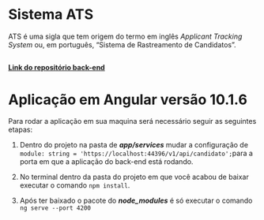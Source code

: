 # Sistema ATS

ATS é uma sigla que tem origem do termo em inglês _Applicant Tracking System_ ou, em português, “Sistema de Rastreamento de Candidatos”. 

##
**[Link do repositório back-end](https://github.com/GuuiiCode/SistemaATS-Backend)**
##

# Aplicação em Angular versão 10.1.6
Para rodar a aplicação em sua maquina será necessário seguir as seguintes etapas:

 1. Dentro do projeto na pasta de ***app/services***  mudar a configuração de `module: string = 'https://localhost:44396/v1/api/candidato';`para a porta em que a aplicação do back-end está rodando.
 
 2. No terminal dentro da pasta do projeto em que você acabou de baixar executar o comando `npm install`. 
 
 3. Após ter baixado o pacote do ***node_modules***  é só executar o comando `ng serve --port 4200` 
